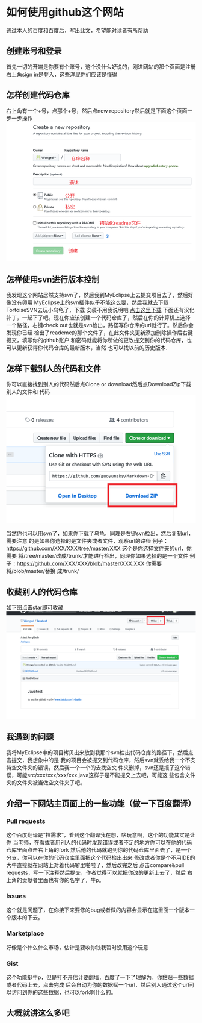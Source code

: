 如何使用github这个网站
===================================================================================
通过本人的百度和百度后，写出此文，希望能对读者有所帮助


## 创建账号和登录
首先一切的开端是你要有个账号，这个没什么好说的，刚进网站的那个页面是注册
右上角sign in是登入，这些洋屁你们应该是懂得

## 怎样创建代码仓库
右上角有一个+号，点那个+号，然后点new repository然后就是下面这个页面一步一步操作
![img2.PNG](https://github.com/Wengzd/Javatest/blob/master/img2.PNG)

## 怎样使用svn进行版本控制
我发现这个网站居然支持svn了，然后我到MyEclipse上去提交项目去了，然后好像没有卵用
MyEclipse上的svn插件似乎不能这么耍，然后我就去下载TortoiseSVN去玩小乌龟了，下载
安装不用我说明吧 [点击这里下载](https://tortoisesvn.net/downloads.html)
下面还有汉化补丁，一起下了吧。现在你应该创建一个代码仓库了，然后在你的计算机上选择
一个路径，右键check out也就是svn检出，路径写你仓库的url就行了。然后你会发现你已经
检出了reademe的那个文件了，在此文件夹更新添加删除操作后右键提交，填写你的github账户
和密码就能将你所做的更改提交到你的代码仓库，也可以更新获得你代码仓库的最新版本，当然
也可以找以前的历史版本.

## 怎样下载别人的代码和文件
你可以直接找到别人的代码然后点Clone or download然后点DownloadZip下载别人的文件和
代码
![img1.PNG](https://github.com/Wengzd/Javatest/blob/master/img1.PNG)

当然你也可以用svn了，如果你下载了乌龟，同理是右键svn检出，然后复制url，需要注意
的是如果你选择的是文件夹或者文件，观察url的路径
例子：https://github.com/XXX/XXX/tree/master/XXX 这个是你选择文件夹的url，你需要
将/tree/master/改成/trunk/才能进行检出，同理你如果选择的是一个文件
例子：https://github.com/XXX/XXX/blob/master/XXX.XXX 你需要将/blob/master/替换
成/trunk/

## 收藏别人的代码仓库
如下图点击star即可收藏
![img3.PNG](https://github.com/Wengzd/Javatest/blob/master/img3.PNG)

## 我遇到的问题
我将MyEclipse中的项目拷贝出来放到我那个svn检出代码仓库的路径下，然后点击提交，我想象中的是
我的项目会被提交到代码仓库，然后svn就丢给我一个不支持空文件夹的错误，然后我一个一个的去找空文
件夹删掉，svn还是报了这个错误，可能src/xxx/xxx/xxx/xxx.java这样子是不能提交上去吧，可能这
些包含文件夹的文件夹被当做空文件夹了吧。

## 介绍一下网站主页面上的一些功能（做一下百度翻译）
### Pull requests
这个百度翻译是“拉需求”，看到这个翻译我在想，啥玩意啊，这个的功能其实是让你
当老师，在看或者用别人的代码时发现错误或者不足的地方你可以在他的代码仓库里面点击右上角的fork
然后他的代码就跑到你的代码仓库里面去了，是一个分支，你可以在你的代码仓库里面把这个代码检出出来
修改或者你是个不用IDE的大牛直接就在网站上对着代码噼里啪啦了，然后改完之后
点击compare&pull requests，写一下注释然后提交，作者觉得可以就把你改的更新上去了，然后
右上角的贡献者里面也有你的名字了，牛p。
### Issues
这个就是问题了，在你接下来要修的bug或者做的内容会显示在这里面一个版本一个版本的下去。
### Marketplace
好像是个什么什么市场，估计是要收你钱我暂时没用这个玩意
### Gist
这个功能挺牛p，但是打不开估计要翻墙，百度了一下了理解为，你黏贴一些数据或者代码上去，点击完成
后会自动为你的数据赋一个url，然后别人通过这个url可以访问到你的这些数据，也可以fork啊什么的。

## 大概就讲这么多吧

